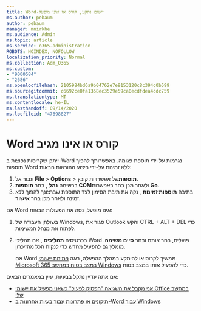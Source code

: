 ```yaml
---
title: Word-יישום נתקע, קורס או אינו מופעל
ms.author: pebaum
author: pebaum
manager: mnirkhe
ms.audience: Admin
ms.topic: article
ms.service: o365-administration
ROBOTS: NOINDEX, NOFOLLOW
localization_priority: Normal
ms.collection: Adm_O365
ms.custom:
- "9000584"
- "2686"
ms.openlocfilehash: 2105984bd6a9b04762e7e9153120c8c394c0b599
ms.sourcegitcommit: c6692ce0fa1358ec3529e59ca0ecdfdea4cdc759
ms.translationtype: MT
ms.contentlocale: he-IL
ms.lasthandoff: 09/14/2020
ms.locfileid: "47698827"
---
```

# <a name="word-crashes-or-doesnt-respond"></a>Word קורס או אינו מגיב

ייתכן שקריסות נפוצות ב-Word נגרמות על-ידי תוספת פגומה. באפשרותך להפוך תוספות Word ללא זמינות על-ידי ביצוע ההוראות הבאות:

1. עבור אל **File**  >  **Options**  >  **תוספות**של אפשרויות קובץ.
2. ברשימה **נהל** , בחר **תוספות COM**ולאחר מכן בחר באפשרות **Go**.
3. בתיבה **תוספות זמינות** , נקה את תיבת הסימון לצד התוספת שברצונך להפוך ללא זמינה ולאחר מכן בחר **אישור**.

אם Word אינו מופעל, נסה את הפעולות הבאות:

1.   בשולחן העבודה של Windows, סגור את Outlook והקש CTRL + ALT + DEL כדי לפתוח את מנהל המשימות. 
2. בכרטיסיה **תהליכים** , אם תהליכי Word פועלים, בחר אותם ובחר **סיים משימה**. מומלץ גם להפעיל מחדש כדי לנקות הכל מהזיכרון.

    אם Word ממשיך לקרוס או להיתקע במהלך ההפעלה, ראה [פתיחת יישומי Microsoft 365 במצב בטוח במחשב Windows](https://support.office.com/article/Open-Office-apps-in-safe-mode-on-a-Windows-PC-dedf944a-5f4b-4afb-a453-528af4f7ac72) כדי להפעיל אותו במצב בטוח.

אם אתה עדיין נתקל בבעיות, עיין במאמרים הבאים: 
- [אני מקבל את השגיאה "הפסיק לפעול" כשאני מפעיל את יישומי Office במחשב שלי](https://support.office.com/article/52bd7985-4e99-4a35-84c8-2d9b8301a2fa)
- [תיקונים או פתרונות עבור בעיות אחרונות ב-Word עבור Windows](https://support.office.com/article/bf6bf17c-2807-4871-83ce-e337ae8f0b86)